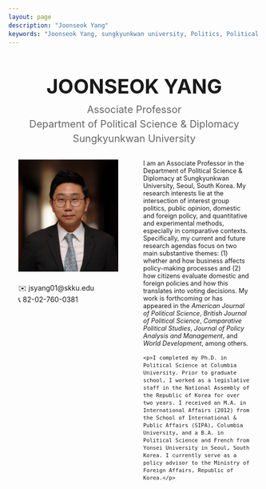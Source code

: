 ```yaml
---
layout: page
description: "Joonseok Yang"
keywords: "Joonseok Yang, sungkyunkwan university, Politics, Political Science"
---
```


<div style="text-align: center; margin-bottom: 30px; margin-top: 10px;">
<h1 style="font-size: 40px; margin-bottom: 10px;">JOONSEOK YANG</h1>
<div style="font-size: 20px; color: #666;">
<p style="margin: 5px 0;">Associate Professor</p>
<p style="margin: 5px 0;">Department of Political Science & Diplomacy</p>
<p style="margin: 5px 0;">Sungkyunkwan University</p>
</div>
</div>

<div style="display: flex; gap: 50px; max-width: 1500px; margin: 0 auto; padding: 0 20px;">
  <div style="flex: 0 0 200px;">
    <img src="assets/img/profile.jpg" alt="Joonseok Yang" style="width: 100%; margin-bottom: 20px;">
    <p style="margin: 0;">✉️ jsyang01@skku.edu</p>
    <p style="margin: 0;">📞 82-02-760-0381</p>
  </div>
  
  <div style="flex: 1; font-size: 0.9em; margin: 0; padding: 0;">
    <p style="margin-top: 0;">I am an Associate Professor in the Department of Political Science & Diplomacy at Sungkyunkwan University, Seoul, South Korea. My research interests lie at the intersection of interest group politics, public opinion, domestic and foreign policy, and quantitative and experimental methods, especially in comparative contexts. Specifically, my current and future research agendas focus on two main substantive themes: (1) whether and how business affects policy-making processes and (2) how citizens evaluate domestic and foreign policies and how this translates into voting decisions. My work is forthcoming or has appeared in the <em>American Journal of Political Science</em>, <em>British Journal of Political Science</em>, <em>Comparative Political Studies</em>, <em>Journal of Policy Analysis and Management</em>, and <em>World Development</em>, among others.</p>

    <p>I completed my Ph.D. in Political Science at Columbia University. Prior to graduate school, I worked as a legislative staff in the National Assembly of the Republic of Korea for over two years. I received an M.A. in International Affairs (2012) from the School of International & Public Affairs (SIPA), Columbia University, and a B.A. in Political Science and French from Yonsei University in Seoul, South Korea. I currently serve as a policy advisor to the Ministry of Foreign Affairs, Republic of Korea.</p>
  </div>
</div>
